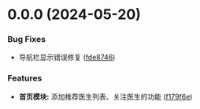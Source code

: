 # 0.0.0 (2024-05-20)


### Bug Fixes

* 导航栏显示错误修复 ([fde8746](https://gitee.com/ljm-gitee/Vue3-Patients-H5/commits/fde8746869fb5dabd410ea07ad59ca05940b1cff))


### Features

* **首页模块:** 添加推荐医生列表、关注医生的功能 ([f179f6e](https://gitee.com/ljm-gitee/Vue3-Patients-H5/commits/f179f6e26469a6c492039559357aefda561d8277))



